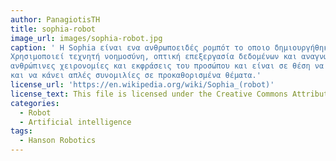 ```yaml
---
author: PanagiotisTH
title: sophia-robot
image_url: images/sophia-robot.jpg
caption: ' Η Sophia είναι ενα ανθρωποειδές ρομπότ το οποιο δημιουργήθηκε απο την Hanson Robotics.
Χρησιμοποιεί τεχνητή νοημοσύνη, οπτική επεξεργασία δεδομένων και αναγνώριση προσώπου,επίσης μιμείτε
ανθρώπινες χειρονομίες και εκφράσεις του προσώπου και είναι σε θέση να απαντά σε συγκεκριμένες ερωτήσεις 
και να κάνει απλές συνομιλίες σε προκαθορισμένα θέματα.'
license_url: 'https://en.wikipedia.org/wiki/Sophia_(robot)'
license_text: This file is licensed under the Creative Commons Attribution 2.0 Generic license.
categories:
  - Robot
  - Artificial intelligence
tags:
  - Hanson Robotics
---
```


